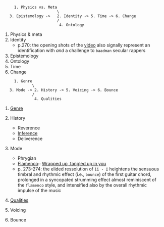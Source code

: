 
```
     1. Physics vs. Meta
                        \
   3. Epistemology ->   2. Identity -> 5. Time -> 6. Change
                        /
                         4. Ontology
```

1. Physics & meta
2. Identity
   - p.270: the opening shots of the [video](https://www.youtube.com/watch?v=W0oU2ahAkGk) also signally represent an identification with *and* a challenge to `baadman` secular rappers 
4. Epistemology
5. Ontology
6. Time
7. Change


```
     1. Genre
             \
   3. Mode -> 2. History -> 5. Voicing -> 6. Bounce
             /
              4. Qualities
```

1. [Genre](https://www.youtube.com/watch?v=qCfarOP_-dA)
2. History
   - Reverence
   - [Inference](https://orcid.org/0000-0003-4395-8182)
   - Deliverence
     
4. Mode
   - Phrygian
   - [Flamenco](https://github.com/abikesa/darkchild/blob/main/wrappedup.pdf):: [Wrapped up, tangled up in you](https://www.youtube.com/watch?v=W0oU2ahAkGk)
   - p. 273-274: the elided ressolution of `ii - I` heightens the sensuous timbral and rhythmic effect (i.e., `bounce`) of the first guitar chord, prolonged in a syncopated strumming effect almost reminiscent of the `flamenco` style, and intensified also by the overall rhythmic impulse of the music
5. [Qualities](https://www.youtube.com/watch?v=tSQCvb-UEH0)
6. Voicing
7. Bounce

